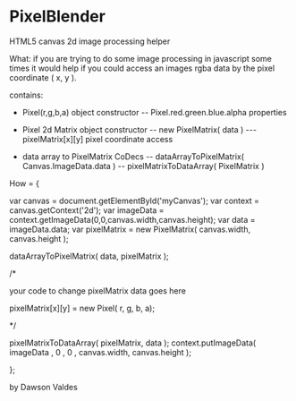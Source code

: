 # PixelBlender
HTML5 canvas 2d image processing helper

What: if you are trying to do some image processing in javascript some times it would help if you could access an images rgba data by the pixel coordinate ( x, y ).

contains:
- Pixel(r,g,b,a) object constructor
-- Pixel.red.green.blue.alpha properties

- Pixel 2d Matrix object constructor
-- new PixelMatrix( data )
--- pixelMatrix[x][y] pixel coordinate access

- data array to PixelMatrix CoDecs
-- dataArrayToPixelMatrix( Canvas.ImageData.data ) 
-- pixelMatrixToDataArray( PixelMatrix )

How = {

var canvas = document.getElementById('myCanvas');
var context = canvas.getContext('2d');
var imageData = context.getImageData(0,0,canvas.width,canvas.height);
var data = imageData.data;
var pixelMatrix = new PixelMatrix( canvas.width, canvas.height );

dataArrayToPixelMatrix( data, pixelMatrix );

/*

your code to change pixelMatrix data goes here

pixelMatrix[x][y] = new Pixel( r, g,  b, a);

*/

pixelMatrixToDataArray( pixelMatrix, data );
context.putImageData( imageData , 0 , 0 , canvas.width, canvas.height );

};


by Dawson Valdes
